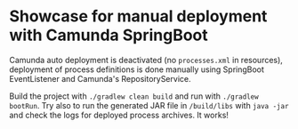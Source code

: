 # Showcase for manual deployment with Camunda SpringBoot

Camunda auto deployment is deactivated (no `processes.xml` in resources), deployment of process definitions is done manually using SpringBoot EventListener and Camunda's RepositoryService.

Build the project with `./gradlew clean build` and run with `./gradlew bootRun`. Try also to run the generated JAR file in `/build/libs` with `java -jar` and check the logs for deployed process archives. It works!